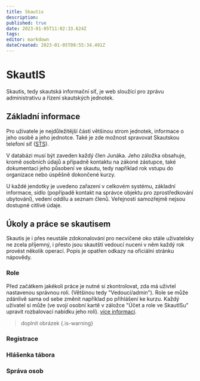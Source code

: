 ```yaml
---
title: Skautis
description: 
published: true
date: 2023-01-05T11:02:33.624Z
tags: 
editor: markdown
dateCreated: 2023-01-05T09:55:34.491Z
---
```


# SkautIS
Skautis, tedy skautská informační síť, je web sloužící pro zprávu administrativu a řízení skautských jednotek. 

## Základní informace
Pro uživatele je nejdůležitější částí většinou strom jednotek, informace o jeho osobě a jeho jednotce. Také je zde možnost spravovat Skautskou telefoní síť (<a href = "https://krizovatka.skaut.cz/skautske-benefity/sts-skautska-telefonni-sit/sts-zakladni-informace">STS</a>).

V databázi musí být zaveden každý člen Junáka. Jeho záložka obsahuje, kromě osobních údajů a případně kontaktu na zákoné zástupce, také dokumentaci jeho působení ve skautu, tedy například rok vstupu do organizace nebo úspěšně dokončené kurzy.

U každé jendotky je uvedeno zařazení v celkovém systému, základní informace, sídlo (popřípadě kontakt na správce objektu pro zprostředkování ubytování), vedení oddílu a seznam členů. Veřejnosti  samozřejmě nejsou dostupné citlivé údaje. 

## Úkoly a práce se skautisem
Skautis je i přes neustále zdokonalování pro necvičené oko stále uživatelsky ne zcela příjemný, i přesto jsou skautští vedoucí nuceni v něm každý rok provést několik operací.
Popis je opatřen odkazy na oficiální stránku nápovědy.

### Role
Před začátkem jakékoli práce je nutné si zkontrolovat, zda má uživtel nastavenou správnou roli. (Většinou tedy "Vedoucí/admin"). Role se může zdánlivě sama od sebe změnit například po přihlášení ke kurzu. Každý uživatel si může (ve svojí osobní kartě v záložce "Účet a role ve SkautISu" upravit rozbalovací nabídku jeho rolí). <a href="https://napoveda.skaut.cz/skautis/informacni-system/uzivatel/role-a-prava">více informací</a>.

> doplnit obrázek
{.is-warning}

### Registrace

### Hlášenka tábora

### Správa osob








